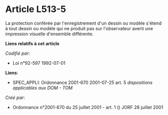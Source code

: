 # Article L513-5

La protection conférée par l'enregistrement d'un dessin ou modèle s'étend à tout dessin ou modèle qui ne produit pas sur
l'observateur averti une impression visuelle d'ensemble différente.

**Liens relatifs à cet article**

_Codifié par_:

  - Loi n°92-597 1992-07-01

**Liens**:

  - SPEC_APPLI: Ordonnance 2001-670 2001-07-25 art. 5 *dispositions applicables aux DOM - TOM*

_Créé par_:

  - Ordonnance n°2001-670 du 25 juillet 2001 - art. 1 () JORF 28 juillet 2001
